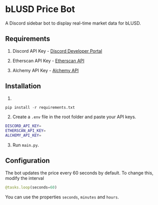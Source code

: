 # bLUSD Price Bot

A Discord sidebar bot to display real-time market data for bLUSD.

## Requirements

1. Discord API Key - [Discord Developer Portal](https://discord.com/developers/applications/)

2. Etherscan API Key - [Etherscan API](https://etherscan.io/apis)

3. Alchemy API Key - [Alchemy API](https://www.alchemy.com/)

## Installation

1. 

```python
pip install -r requirements.txt
```

2. Create a `.env` file in the root folder and paste your API keys.

```bash
DISCORD_API_KEY=
ETHERSCAN_API_KEY=
ALCHEMY_API_KEY=
```

3. Run `main.py`.

## Configuration

The bot updates the price every 60 seconds by default. To change this, modify the interval
```python
@tasks.loop(seconds=60)
```
You can use the properties `seconds`, `minutes` and `hours`.